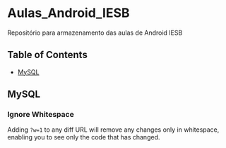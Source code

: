 # Aulas_Android_IESB
Repositório para armazenamento das aulas de Android IESB

## Table of Contents
  - [MySQL](#papel123)

















## MySQL
### Ignore Whitespace
Adding `?w=1` to any diff URL will remove any changes only in whitespace, enabling you to see only the code that has changed.

